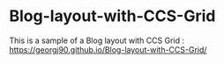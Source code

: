 # Blog-layout-with-CCS-Grid

This is a sample of a Blog layout with CCS Grid : https://georgj90.github.io/Blog-layout-with-CCS-Grid/

